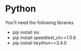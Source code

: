 # Python

You'll need the following libraries

* pip install six
* pip install speedtest_cli==1.0.6
* pip install twython==3.4.0
